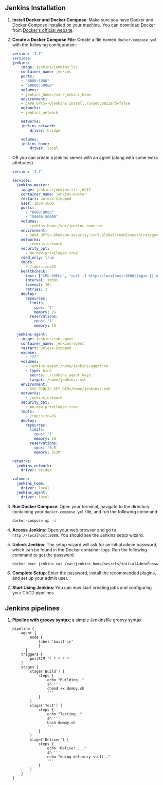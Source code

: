 ## **Jenkins Installation**

1. **Install Docker and Docker Compose**: Make sure you have Docker and Docker Compose installed on your machine. You can download Docker from [Docker's official website](https://www.docker.com/products/docker-desktop).

2. **Create a Docker Compose File**: Create a file named `docker-compose.yml` with the following configuration:

    ```yaml
    version: '3.7'
    services:
    jenkins:
        image: jenkins/jenkins:lts
        container_name: jenkins
        ports:
        - "8080:8080"
        - "50000:50000"
        volumes:
        - jenkins_home:/var/jenkins_home
        environment:
        - JAVA_OPTS=-Djenkins.install.runSetupWizard=false
        networks:
        - jenkins_network

        networks:
        jenkins_network:
            driver: bridge

        volumes:
        jenkins_home:
            driver: local
    ```
    OR you can create a jenkins server with an agent (along with some extra attributes)
    ```yaml
   version: '3.7'
    
    services:
      jenkins-master:
        image: jenkins/jenkins:lts-jdk17
        container_name: jenkins-master
        restart: unless-stopped
        user: 1000:1000
        ports:
          - "8080:8080"
          - "50000:50000"
        volumes:
          - jenkins_home:/var/jenkins_home:rw
        environment:
          - JAVA_OPTS=-Dhudson.security.csrf.GlobalCrumbIssuerStrategy=true -Djenkins.security.SystemReadPermission=true
        networks:
          - jenkins_network
        security_opt:
          - no-new-privileges:true
        read_only: true
        tmpfs:
          - /tmp:size=2G
        healthcheck:
          test: ["CMD-SHELL", "curl -f http://localhost:8080/login || exit 1"]
          interval: 1m30s
          timeout: 10s
          retries: 3
        deploy:
          resources:
            limits:
              cpus: '2'
              memory: 2G
            reservations:
              cpus: '1'
              memory: 1G
    
      jenkins-agent:
        image: jenkins/ssh-agent
        container_name: jenkins-agent
        restart: unless-stopped
        expose:
          - "22"
        volumes:
          - jenkins_agent:/home/jenkins/agent:rw
          - type: bind
            source: ./jenkins_agent_keys
            target: /home/jenkins/.ssh
        environment:
          - SSH_PUBLIC_KEY_DIR=/home/jenkins/.ssh
        networks:
          - jenkins_network
        security_opt:
          - no-new-privileges:true
        tmpfs:
          - /tmp:size=2G
        deploy:
          resources:
            limits:
              cpus: '1'
              memory: 1G
            reservations:
              cpus: '0.5'
              memory: 512M
    
    networks:
      jenkins_network:
        driver: bridge
    
    volumes:
      jenkins_home:
        driver: local
      jenkins_agent:
        driver: local
    ```

4. **Run Docker Compose**: Open your terminal, navigate to the directory containing your `docker-compose.yml` file, and run the following command:

    ```sh
    docker-compose up -d
    ```

5. **Access Jenkins**: Open your web browser and go to `http://localhost:8080`. You should see the Jenkins setup wizard.

6. **Unlock Jenkins**: The setup wizard will ask for an initial admin password, which can be found in the Docker container logs. Run the following command to get the password:

    ```sh
    docker exec jenkins cat /var/jenkins_home/secrets/initialAdminPassword
    ```

7. **Complete Setup**: Enter the password, install the recommended plugins, and set up your admin user.

8. **Start Using Jenkins**: You can now start creating jobs and configuring your CI/CD pipelines.

## **Jenkins pipelines**

1. **Pipeline with groovy syntax**: a simple Jenkinsfile groovy syntax:
    ```
    pipeline {
        agent { 
            node {
                label 'built-in'
                }
          }
        triggers {
            pollSCM '* * * * *'
        }
        stages {
            stage('Build') {
                steps {
                    echo "Building.."
                    sh '''
                    chmod +x dummy.sh
                    '''
                }
            }
            stage('Test') {
                steps {
                    echo "Testing.."
                    sh '''
                    bash dummy.sh
                    '''
                }
            }
            stage('Deliver') {
                steps {
                    echo 'Deliver....'
                    sh '''
                    echo "doing delivery stuff.."
                    '''
                }
            }
        }
    }
    ```
